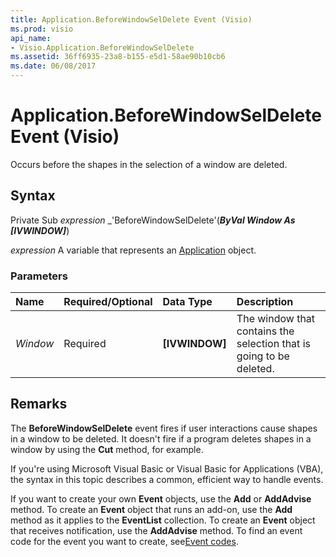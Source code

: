 ```yaml
---
title: Application.BeforeWindowSelDelete Event (Visio)
ms.prod: visio
api_name:
- Visio.Application.BeforeWindowSelDelete
ms.assetid: 36ff6935-23a8-b155-e5d1-58ae90b10cb6
ms.date: 06/08/2017
---
```



# Application.BeforeWindowSelDelete Event (Visio)

Occurs before the shapes in the selection of a window are deleted.


## Syntax

Private Sub  _expression_ _'BeforeWindowSelDelete'(**_ByVal Window As [IVWINDOW]_**)

 _expression_ A variable that represents an [Application](./Visio.Application.md) object.


### Parameters



|**Name**|**Required/Optional**|**Data Type**|**Description**|
|:-----|:-----|:-----|:-----|
| _Window_|Required| **[IVWINDOW]**|The window that contains the selection that is going to be deleted.|

## Remarks

The  **BeforeWindowSelDelete** event fires if user interactions cause shapes in a window to be deleted. It doesn't fire if a program deletes shapes in a window by using the **Cut** method, for example.

If you're using Microsoft Visual Basic or Visual Basic for Applications (VBA), the syntax in this topic describes a common, efficient way to handle events.

If you want to create your own  **Event** objects, use the **Add** or **AddAdvise** method. To create an **Event** object that runs an add-on, use the **Add** method as it applies to the **EventList** collection. To create an **Event** object that receives notification, use the **AddAdvise** method. To find an event code for the event you want to create, see[Event codes](../visio/Concepts/event-codesvisio.md).


